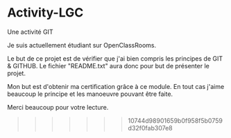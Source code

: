 # Activity-LGC
Une activité GIT


Je suis actuellement étudiant sur OpenClassRooms.

Le but de ce projet est de vérifier que j'ai bien compris les principes de GIT & GITHUB.
Le fichier "README.txt" aura donc pour but de présenter le projet.

Mon but est d'obtenir ma certification grâce à ce module. En tout cas j'aime beaucoup le principe et les manoeuvre pouvant être faite.

Merci beaucoup pour votre lecture.


>>>>>>> 10744d98901659b0f958f5b0759d32f0fab307e8
